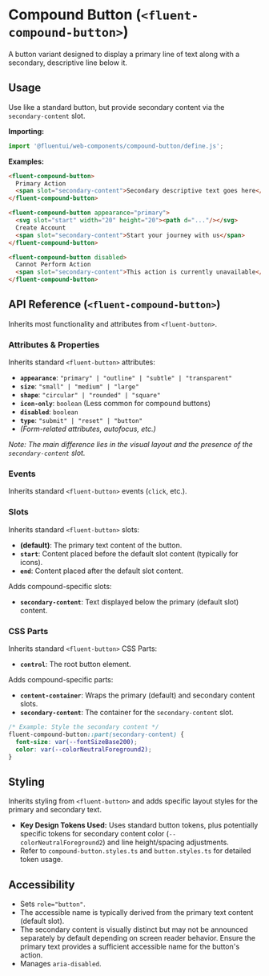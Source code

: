# Compound Button (`<fluent-compound-button>`)

A button variant designed to display a primary line of text along with a secondary, descriptive line below it.

## Usage

Use like a standard button, but provide secondary content via the `secondary-content` slot.

**Importing:**

```javascript
import '@fluentui/web-components/compound-button/define.js';
```

**Examples:**

```html
<fluent-compound-button>
  Primary Action
  <span slot="secondary-content">Secondary descriptive text goes here</span>
</fluent-compound-button>

<fluent-compound-button appearance="primary">
  <svg slot="start" width="20" height="20"><path d="..."/></svg>
  Create Account
  <span slot="secondary-content">Start your journey with us</span>
</fluent-compound-button>

<fluent-compound-button disabled>
  Cannot Perform Action
  <span slot="secondary-content">This action is currently unavailable</span>
</fluent-compound-button>
```

## API Reference (`<fluent-compound-button>`)

Inherits most functionality and attributes from `<fluent-button>`.

### Attributes & Properties

Inherits standard `<fluent-button>` attributes:

*   **`appearance`**: `"primary" | "outline" | "subtle" | "transparent"`
*   **`size`**: `"small" | "medium" | "large"`
*   **`shape`**: `"circular" | "rounded" | "square"`
*   **`icon-only`**: `boolean` (Less common for compound buttons)
*   **`disabled`**: `boolean`
*   **`type`**: `"submit" | "reset" | "button"`
*   *(Form-related attributes, autofocus, etc.)*

*Note: The main difference lies in the visual layout and the presence of the `secondary-content` slot.*

### Events

Inherits standard `<fluent-button>` events (`click`, etc.).

### Slots

Inherits standard `<fluent-button>` slots:

*   **(default)**: The primary text content of the button.
*   **`start`**: Content placed before the default slot content (typically for icons).
*   **`end`**: Content placed after the default slot content.

Adds compound-specific slots:

*   **`secondary-content`**: Text displayed below the primary (default slot) content.

### CSS Parts

Inherits standard `<fluent-button>` CSS Parts:

*   **`control`**: The root button element.

Adds compound-specific parts:

*   **`content-container`**: Wraps the primary (default) and secondary content slots.
*   **`secondary-content`**: The container for the `secondary-content` slot.

```css
/* Example: Style the secondary content */
fluent-compound-button::part(secondary-content) {
  font-size: var(--fontSizeBase200);
  color: var(--colorNeutralForeground2);
}
```

## Styling

Inherits styling from `<fluent-button>` and adds specific layout styles for the primary and secondary text.

*   **Key Design Tokens Used:** Uses standard button tokens, plus potentially specific tokens for secondary content color (`--colorNeutralForeground2`) and line height/spacing adjustments.
*   Refer to `compound-button.styles.ts` and `button.styles.ts` for detailed token usage.

## Accessibility

*   Sets `role="button"`.
*   The accessible name is typically derived from the primary text content (default slot).
*   The secondary content is visually distinct but may not be announced separately by default depending on screen reader behavior. Ensure the primary text provides a sufficient accessible name for the button's action.
*   Manages `aria-disabled`.
